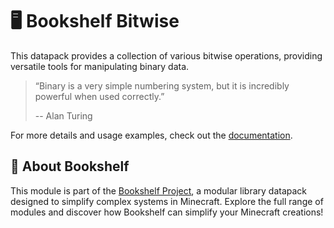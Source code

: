 # 🖥️ Bookshelf Bitwise

This datapack provides a collection of various bitwise operations, providing versatile tools for manipulating binary data.

> “Binary is a very simple numbering system, but it is incredibly powerful when used correctly.”
>
> -- Alan Turing

For more details and usage examples, check out the [documentation](https://docs.mcbookshelf.dev/en/latest/modules/bitwise.html).


## 📖 About Bookshelf

This module is part of the [Bookshelf Project](https://docs.mcbookshelf.dev/en/latest/index.html), a modular library datapack designed to simplify complex systems in Minecraft. Explore the full range of modules and discover how Bookshelf can simplify your Minecraft creations!
